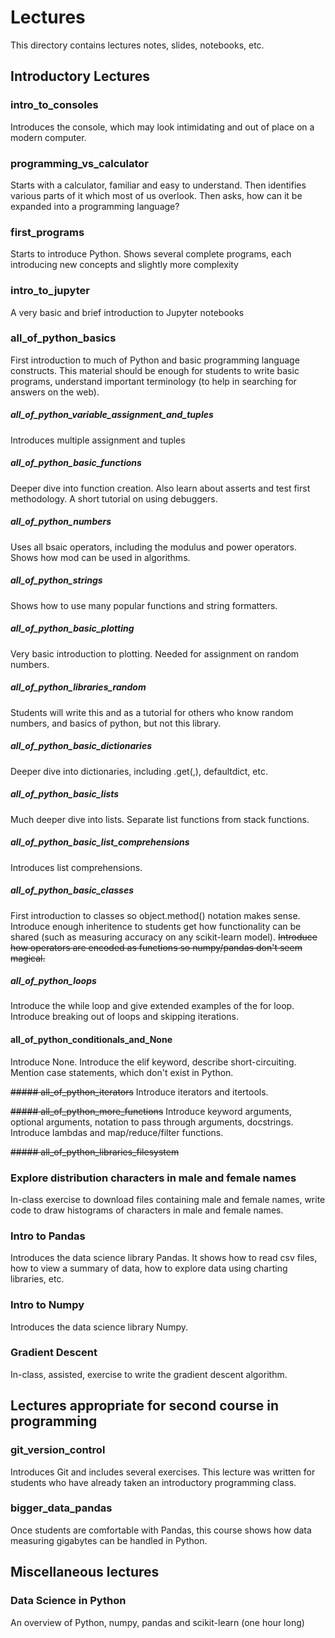# Lectures
This directory contains lectures notes, slides, notebooks, etc.

## Introductory Lectures

### intro_to_consoles
Introduces the console, which may look intimidating and out of place on a modern computer.

### programming_vs_calculator
Starts with a calculator, familiar and easy to understand. Then identifies various parts of it which most of us overlook. Then asks, how can it be expanded into a programming language?

### first_programs
Starts to introduce Python. Shows several complete programs, each introducing new concepts and slightly more complexity

### intro_to_jupyter
A very basic and brief introduction to Jupyter notebooks

### all_of_python_basics
First introduction to much of Python and basic programming language constructs. This material should be enough for students to write basic programs, understand important terminology (to help in searching for answers on the web).

##### all_of_python_variable_assignment_and_tuples
Introduces multiple assignment and tuples

##### all_of_python_basic_functions
Deeper dive into function creation. Also learn about asserts and test first methodology. A short tutorial on using debuggers.

##### all_of_python_numbers
Uses all bsaic operators, including the modulus and power operators. Shows how mod can be used in algorithms.

##### all_of_python_strings
Shows how to use many popular functions and string formatters.

##### all_of_python_basic_plotting
Very basic introduction to plotting. Needed for assignment on random numbers.

##### all_of_python_libraries_random
Students will write this and as a tutorial for others who know random numbers, and basics of python, but not this library.

##### all_of_python_basic_dictionaries
Deeper dive into dictionaries, including .get(,), defaultdict, etc.

##### all_of_python_basic_lists
Much deeper dive into lists. Separate list functions from stack functions.

##### all_of_python_basic_list_comprehensions
Introduces list comprehensions.

##### all_of_python_basic_classes
First introduction to classes so object.method() notation makes sense. Introduce enough inheritence to students get how functionality can be shared (such as measuring accuracy on any scikit-learn model). ~~Introduce how operators are encoded as functions so numpy/pandas don't seem magical.~~

##### all_of_python_loops
Introduce the while loop and give extended examples of the for loop. Introduce breaking out of loops and skipping iterations.

#### all_of_python_conditionals_and_None
Introduce None. Introduce the elif keyword, describe short-circuiting. Mention case statements, which don't exist in Python. 

~~##### all_of_python_iterators~~
Introduce iterators and itertools.

~~##### all_of_python_more_functions~~
Introduce keyword arguments, optional arguments, notation to pass through arguments, docstrings. Introduce lambdas and map/reduce/filter functions.

~~##### all_of_python_libraries_filesystem~~

### Explore distribution characters in male and female names
In-class exercise to download files containing male and female names, write code to draw histograms of characters in male and female names.

### Intro to Pandas
Introduces the data science library Pandas. It shows how to read csv files, how to view a summary of data, how to explore data using charting libraries, etc.

### Intro to Numpy
Introduces the data science library Numpy.

### Gradient Descent
In-class, assisted, exercise to write the gradient descent algorithm.

## Lectures appropriate for second course in programming

### git_version_control
Introduces Git and includes several exercises. This lecture was written for students who have already taken an introductory programming class.

### bigger_data_pandas
Once students are comfortable with Pandas, this course shows how data measuring gigabytes can be handled in Python.

## Miscellaneous lectures

### Data Science in Python
An overview of Python, numpy, pandas and scikit-learn (one hour long)